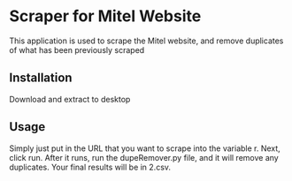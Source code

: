 # Scraper for Mitel Website

This application is used to scrape the Mitel website, and remove duplicates of what has been previously scraped

## Installation

Download and extract to desktop

## Usage

Simply just put in the URL that you want to scrape into the variable r. Next, click run. After it runs, run the dupeRemover.py file, and it will remove any duplicates. Your final results will be in 2.csv.

